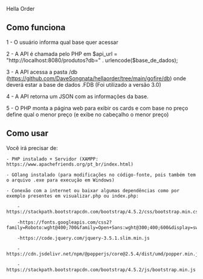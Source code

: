 Hella Order

## Como funciona
1 - O usuário informa qual base quer acessar

2 - A API é chamada pelo PHP em $api_url = "http://localhost:8080/produtos?db=" . urlencode($base_de_dados);

3 - A API acessa a pasta /db (https://github.com/DaveSongnata/hellaorder/tree/main/gofire/db) onde deverá estar a base de dados .FDB (Foi utilizado a versão 3.0)

4 - A API retorna um JSON com as informações da base.

5 - O PHP monta a página web para exibir os cards e com base no preço define qual o menor preço (e exibe no cabeçalho o menor preço)


## Como usar
Você irá precisar de:
    
    - PHP instalado + Servidor (XAMPP: https://www.apachefriends.org/pt_br/index.html)
    
    - GOlang instalado (para modificações no código-fonte, pois também tem o arquivo .exe para execução em Windows)
    
    - Conexão com a internet ou baixar algumas dependências como por exemplo presentes em visualizar.php ou index.php:
    
        -https://stackpath.bootstrapcdn.com/bootstrap/4.5.2/css/bootstrap.min.css
        
        -https://fonts.googleapis.com/css2?family=Roboto:wght@400;700&family=Open+Sans:wght@300;400;600&display=swap
        
        -https://code.jquery.com/jquery-3.5.1.slim.min.js
        
        -https://cdn.jsdelivr.net/npm/@popperjs/core@2.5.4/dist/umd/popper.min.js
        
        -https://stackpath.bootstrapcdn.com/bootstrap/4.5.2/js/bootstrap.min.js


